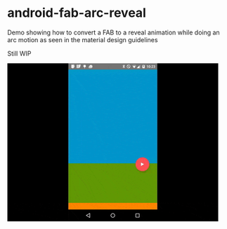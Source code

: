 # android-fab-arc-reveal
Demo showing how to convert a FAB to a reveal animation while doing an arc motion as seen in the material design guidelines

Still WIP

![video](art/fab2.gif)